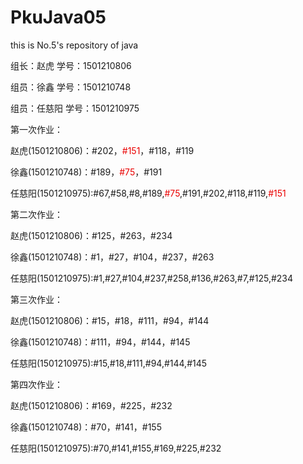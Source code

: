 # PkuJava05
this is No.5's repository of java
<html>
<p>组长：赵虎  学号：1501210806</p>
<p>组员：徐鑫  学号：1501210748</p>
<p>组员：任慈阳  学号：1501210975</p>
<h>第一次作业：</h>
<p>赵虎(1501210806)：#202，<font color="#EA0000">#151</font>，#118，#119</p>
<p>徐鑫(1501210748)：#189，<font color="#EA0000">#75</font>，#191</p>
<p>任慈阳(1501210975):#67,#58,#8,#189,<font color="#EA0000">#75</font>,#191,#202,#118,#119,<font color="#EA0000">#151</font></p>
<h>第二次作业：</h>
<p>赵虎(1501210806)：#125，#263，#234</p>
<p>徐鑫(1501210748)：#1，#27，#104，#237，#263</p>
<p>任慈阳(1501210975):#1,#27,#104,#237,#258,#136,#263,#7,#125,#234</p>
<h>第三次作业：</h>
<p>赵虎(1501210806)：#15，#18，#111，#94，#144</p>
<p>徐鑫(1501210748)：#111，#94，#144，#145</p>
<p>任慈阳(1501210975):#15,#18,#111,#94,#144,#145</p>
<h>第四次作业：</h>
<p>赵虎(1501210806)：#169，#225，#232</p>
<p>徐鑫(1501210748)：#70，#141，#155</p>
<p>任慈阳(1501210975):#70,#141,#155,#169,#225,#232</p>
</html>
